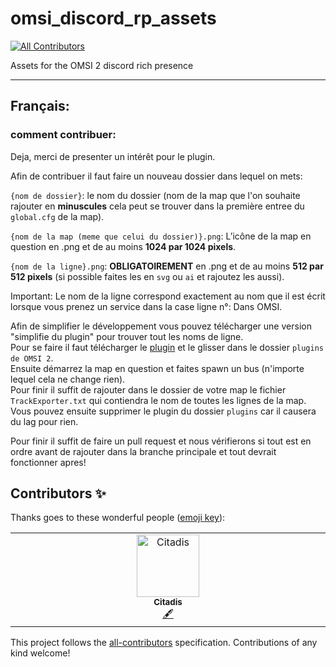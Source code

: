 # omsi_discord_rp_assets
<!-- ALL-CONTRIBUTORS-BADGE:START - Do not remove or modify this section -->
[![All Contributors](https://img.shields.io/badge/all_contributors-1-orange.svg?style=flat-square)](#contributors-)
<!-- ALL-CONTRIBUTORS-BADGE:END -->

Assets for the OMSI 2 discord rich presence

---

## Français:

### **comment contribuer:**

Deja, merci de presenter un intérêt pour le plugin.

Afin de contribuer il faut faire un nouveau dossier dans lequel on mets:

`{nom de dossier}`: le nom du dossier (nom de la map que l'on souhaite rajouter en **minuscules** cela peut se trouver dans la première entree du `global.cfg` de la map).

`{nom de la map (meme que celui du dossier)}.png`: L’icône de la map en question en .png et de au moins **1024 par 1024 pixels**.

`{nom de la ligne}.png`: **OBLIGATOIREMENT** en .png et de au moins **512 par 512 pixels** (si possible faites les en `svg` ou `ai` et rajoutez les aussi).

Important: Le nom de la ligne correspond exactement au nom que il est écrit lorsque vous prenez un service dans la case ligne n°: Dans OMSI.

Afin de simplifier le développement vous pouvez télécharger une version "simplifie du plugin" pour trouver tout les noms de ligne.  
Pour se faire il faut télécharger le [plugin](https://github.com/IGdev-Studios/omsi_discord_rp_assets/raw/main/plugins.zip) et le glisser dans le dossier `plugins de OMSI 2`.  
Ensuite démarrez la map en question et faites spawn un bus (n'importe lequel cela ne change rien).  
Pour finir il suffit de rajouter dans le dossier de votre map le fichier `TrackExporter.txt` qui contiendra le nom de toutes les lignes de la map.  
Vous pouvez ensuite supprimer le plugin du dossier `plugins` car il causera du lag pour rien.

Pour finir il suffit de faire un pull request et nous vérifierons si tout est en ordre avant de rajouter dans la branche principale et tout devrait fonctionner apres!

## Contributors ✨

Thanks goes to these wonderful people ([emoji key](https://allcontributors.org/docs/en/emoji-key)):

<!-- ALL-CONTRIBUTORS-LIST:START - Do not remove or modify this section -->
<!-- prettier-ignore-start -->
<!-- markdownlint-disable -->
<table>
  <tbody>
    <tr>
      <td align="center" valign="top" width="14.28%"><a href="https://github.com/Citadis"><img src="https://avatars.githubusercontent.com/u/45082212?v=4?s=100" width="100px;" alt="Citadis"/><br /><sub><b>Citadis</b></sub></a><br /><a href="#content-Citadis" title="Content">🖋</a></td>
    </tr>
  </tbody>
</table>

<!-- markdownlint-restore -->
<!-- prettier-ignore-end -->

<!-- ALL-CONTRIBUTORS-LIST:END -->

This project follows the [all-contributors](https://github.com/all-contributors/all-contributors) specification. Contributions of any kind welcome!